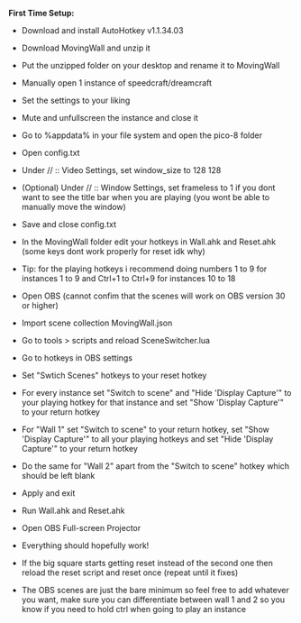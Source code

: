**First Time Setup:**

- Download and install AutoHotkey v1.1.34.03

- Download MovingWall and unzip it

- Put the unzipped folder on your desktop and rename it to MovingWall

- Manually open 1 instance of speedcraft/dreamcraft

- Set the settings to your liking

- Mute and unfullscreen the instance and close it

- Go to %appdata% in your file system and open the pico-8 folder

- Open config.txt

- Under // :: Video Settings, set window_size to 128 128

- (Optional) Under // :: Window Settings, set frameless to 1 if you dont want to see the title bar when you are playing (you wont be able to manually move the window)

- Save and close config.txt

- In the MovingWall folder edit your hotkeys in Wall.ahk and Reset.ahk (some keys dont work properly for reset idk why)

- Tip: for the playing hotkeys i recommend doing numbers 1 to 9 for instances 1 to 9 and Ctrl+1 to Ctrl+9 for instances 10 to 18

- Open OBS (cannot confim that the scenes will work on OBS version 30 or higher)

- Import scene collection MovingWall.json

- Go to tools > scripts and reload SceneSwitcher.lua

- Go to hotkeys in OBS settings

- Set "Swtich Scenes" hotkeys to your reset hotkey

- For every instance set "Switch to scene" and "Hide 'Display Capture'" to your playing hotkey for that instance and set "Show 'Display Capture'" to your return hotkey

- For "Wall 1" set "Switch to scene" to your return hotkey, set "Show 'Display Capture'" to all your playing hotkeys and set "Hide 'Display Capture'" to your return hotkey

- Do the same for "Wall 2" apart from the "Switch to scene" hotkey which should be left blank

- Apply and exit

- Run Wall.ahk and Reset.ahk

- Open OBS Full-screen Projector

- Everything should hopefully work!

- If the big square starts getting reset instead of the second one then reload the reset script and reset once (repeat until it fixes)

- The OBS scenes are just the bare minimum so feel free to add whatever you want, make sure you can differentiate between wall 1 and 2 so you know if you need to hold ctrl when going to play an instance
